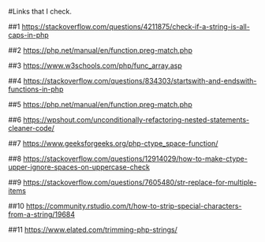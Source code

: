 #Links that I check.

##1
https://stackoverflow.com/questions/4211875/check-if-a-string-is-all-caps-in-php

##2
https://php.net/manual/en/function.preg-match.php

##3
https://www.w3schools.com/php/func_array.asp

##4
https://stackoverflow.com/questions/834303/startswith-and-endswith-functions-in-php

##5
https://php.net/manual/en/function.preg-match.php

##6
https://wpshout.com/unconditionally-refactoring-nested-statements-cleaner-code/

##7
https://www.geeksforgeeks.org/php-ctype_space-function/

##8
https://stackoverflow.com/questions/12914029/how-to-make-ctype-upper-ignore-spaces-on-uppercase-check

##9
https://stackoverflow.com/questions/7605480/str-replace-for-multiple-items

##10
https://community.rstudio.com/t/how-to-strip-special-characters-from-a-string/19684

##11
https://www.elated.com/trimming-php-strings/

